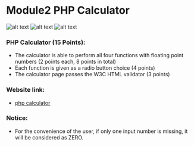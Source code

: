 # Module2 PHP Calculator
![alt text](https://img.shields.io/badge/HTML-5.0-green.svg)
![alt text](https://img.shields.io/badge/php-7.0-blue.svg)
![alt text](https://img.shields.io/badge/W3C-passed-blue.svg)

### PHP Calculator (15 Points):
- The calculator is able to perform all four functions with floating point numbers (2 points each, 8 points in total)
- Each function is given as a radio button choice (4 points)
- The calculator page passes the W3C HTML validator (3 points)

### Website link:
- [php calculator](http://ec2-18-217-179-154.us-east-2.compute.amazonaws.com/~z1xuan/calculator.php)

### Notice:
- For the convenience of the user, if only one input number is missing, it will be considered as ZERO.
